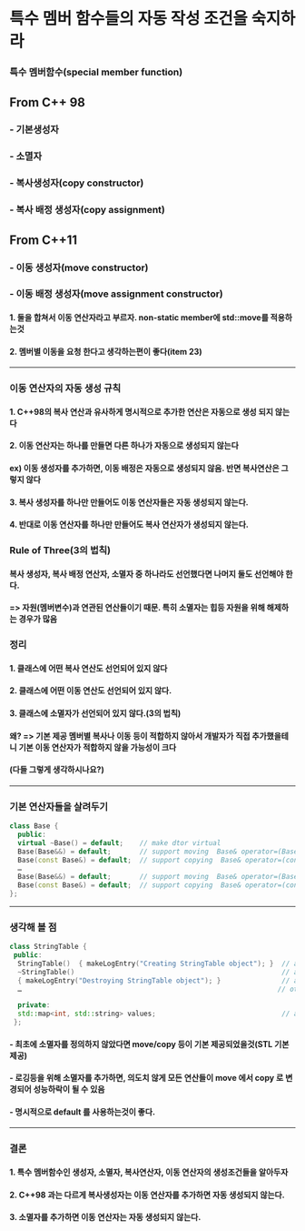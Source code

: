 # 특수 멤버 함수들의 자동 작성 조건을 숙지하라
### 특수 멤버함수(special member function)
From C++ 98
-------
### - 기본생성자
### - 소멸자
### - 복사생성자(copy constructor)
### - 복사 배정 생성자(copy assignment)


From C++11
-------
### - 이동 생성자(move constructor)
### - 이동 배정 생성자(move assignment constructor)
#### 1. 둘을 합쳐서 이동 연산자라고 부르자. non-static member에 std::move를 적용하는것
#### 2. 멤버별 이동을 **요청** 한다고 생각하는편이 좋다(item 23)

________________________________
###  이동 연산자의 자동 생성 규칙
#### 1. C++98의 복사 연산과 유사하게 명시적으로 추가한 연산은 자동으로 생성 되지 않는다
#### 2. 이동 연산자는 하나를 만들면 다른 하나가 자동으로 생성되지 않는다
####    ex) 이동 생성자를 추가하면, 이동 배정은 자동으로 생성되지 않음. 반면 복사연산은 그렇지 않다
#### 3. 복사 생성자를 하나만 만들어도 이동 연산자들은 자동 생성되지 않는다.
#### 4. 반대로 이동 연산자를 하나만 만들어도 복사 연산자가 생성되지 않는다.

### Rule of Three(3의 법칙)
#### 복사 생성자, 복사 배정 연산자, 소멸자 중 하나라도 선언했다면 나머지 둘도 선언해야 한다.
#### => 자원(멤버변수)과 연관된 연산들이기 때문. 특히 소멸자는 힙등 자원을 위해 해제하는 경우가 많음
#### 


### 정리
#### 1. 클래스에 어떤 복사 연산도 선언되어 있지 않다
#### 2. 클래스에 어떤 이동 연산도 선언되어 있지 않다.
#### 3. 클래스에 소멸자가 선언되어 있지 않다.(3의 법칙)
#### 
#### 왜? => 기본 제공 멤버별 복사나 이동 등이 적합하지 않아서 개발자가 직접 추가했을테니 기본 이동 연산자가 적합하지 않을 가능성이 크다
#### (다들 그렇게 생각하시나요?)
-------------------------------

### 기본 연산자들을 살려두기
```c++
class Base { 
  public:
  virtual ~Base() = default;    // make dtor virtual
  Base(Base&&) = default;       // support moving  Base& operator=(Base&&) = default;
  Base(const Base&) = default;  // support copying  Base& operator=(const Base&) = default;
  …
  Base(Base&&) = default;       // support moving  Base& operator=(Base&&) = default;
  Base(const Base&) = default;  // support copying  Base& operator=(const Base&) = default
};
```

----------------------------------------------
### 생각해 볼 점
```c++
class StringTable {
 public:
  StringTable()  { makeLogEntry("Creating StringTable object"); }  // added
  ~StringTable()                                                   // also
  { makeLogEntry("Destroying StringTable object"); }               // added
  …                                                               // other funcs as before

  private:
  std::map<int, std::string> values;                               // as before
 }; 
```
#### - 최초에 소멸자를 정의하지 않았다면 move/copy 등이 기본 제공되었을것(STL 기본제공)
#### - 로깅등을 위해 소멸자를 추가하면, 의도치 않게 모든 연산들이 move 에서 copy 로 변경되어 성능하락이 될 수 있음
#### - 명시적으로 default 를 사용하는것이 좋다. 

-------------------------------------------------
### 결론
#### 1. 특수 멤버함수인 생성자, 소멸자, 복사연산자, 이동 연산자의 생성조건들을 알아두자
#### 2. C++98 과는 다르게 복사생성자는 이동 연산자를 추가하면 자동 생성되지 않는다.
#### 3. 소멸자를 추가하면 이동 연산자는 자동 생성되지 않는다.


